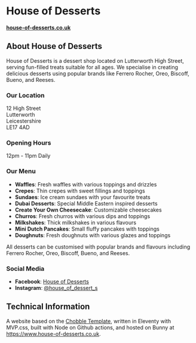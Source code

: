 # House of Desserts

**[house-of-desserts.co.uk](https://www.house-of-desserts.co.uk)**

## About House of Desserts

House of Desserts is a dessert shop located on Lutterworth High Street, serving fun-filled treats suitable for all ages. We specialise in creating delicious desserts using popular brands like Ferrero Rocher, Oreo, Biscoff, Bueno, and Reeses.

### Our Location

12 High Street  
Lutterworth  
Leicestershire  
LE17 4AD

### Opening Hours

12pm - 11pm Daily

### Our Menu

- **Waffles**: Fresh waffles with various toppings and drizzles
- **Crepes**: Thin crepes with sweet fillings and toppings
- **Sundaes**: Ice cream sundaes with your favourite treats
- **Dubai Desserts**: Special Middle Eastern inspired desserts
- **Create Your Own Cheesecake**: Customizable cheesecakes
- **Churros**: Fresh churros with various dips and toppings
- **Milkshakes**: Thick milkshakes in various flavours
- **Mini Dutch Pancakes**: Small fluffy pancakes with toppings
- **Doughnuts**: Fresh doughnuts with various glazes and toppings

All desserts can be customised with popular brands and flavours including Ferrero Rocher, Oreo, Biscoff, Bueno, and Reeses.

### Social Media

- **Facebook**: [House of Desserts](https://www.facebook.com/profile.php?id=61576113030850)
- **Instagram**: [@house_of_dessert_s](https://www.instagram.com/house_of_dessert_s)

## Technical Information

A website based on the [Chobble Template](https://git.chobble.com/chobble/chobble-template), written in Eleventy with MVP.css, built with Node on Github actions, and hosted on Bunny at https://www.house-of-desserts.co.uk.
